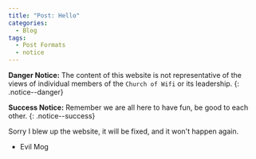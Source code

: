 ```yaml
---
title: "Post: Hello"
categories:
  - Blog
tags:
  - Post Formats
  - notice
---
```


**Danger Notice:** The content of this website is not representative of the views of individual members of the `Church of Wifi` or its leadership.
{: .notice--danger}

**Success Notice:** Remember we are all here to have fun, be good to each other.
{: .notice--success}

Sorry I blew up the website, it will be fixed, and it won't happen again.

- Evil Mog


